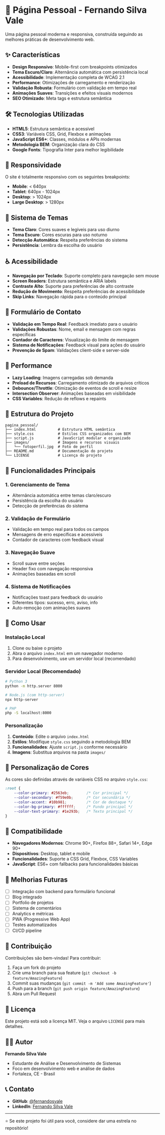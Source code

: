 # 🚀 Página Pessoal - Fernando Silva Vale

Uma página pessoal moderna e responsiva, construída seguindo as melhores práticas de desenvolvimento web.

## ✨ Características

- **Design Responsivo**: Mobile-first com breakpoints otimizados
- **Tema Escuro/Claro**: Alternância automática com persistência local
- **Acessibilidade**: Implementação completa de WCAG 2.1
- **Performance**: Otimizações de carregamento e renderização
- **Validação Robusta**: Formulário com validação em tempo real
- **Animações Suaves**: Transições e efeitos visuais modernos
- **SEO Otimizado**: Meta tags e estrutura semântica

## 🛠️ Tecnologias Utilizadas

- **HTML5**: Estrutura semântica e acessível
- **CSS3**: Variáveis CSS, Grid, Flexbox e animações
- **JavaScript ES6+**: Classes, módulos e APIs modernas
- **Metodologia BEM**: Organização clara do CSS
- **Google Fonts**: Tipografia Inter para melhor legibilidade

## 📱 Responsividade

O site é totalmente responsivo com os seguintes breakpoints:

- **Mobile**: < 640px
- **Tablet**: 640px - 1024px  
- **Desktop**: > 1024px
- **Large Desktop**: > 1280px

## 🎨 Sistema de Temas

- **Tema Claro**: Cores suaves e legíveis para uso diurno
- **Tema Escuro**: Cores escuras para uso noturno
- **Detecção Automática**: Respeita preferências do sistema
- **Persistência**: Lembra da escolha do usuário

## ♿ Acessibilidade

- **Navegação por Teclado**: Suporte completo para navegação sem mouse
- **Screen Readers**: Estrutura semântica e ARIA labels
- **Contraste Alto**: Suporte para preferências de alto contraste
- **Redução de Movimento**: Respeita preferências de acessibilidade
- **Skip Links**: Navegação rápida para o conteúdo principal

## 📝 Formulário de Contato

- **Validação em Tempo Real**: Feedback imediato para o usuário
- **Validações Robustas**: Nome, email e mensagem com regras específicas
- **Contador de Caracteres**: Visualização do limite de mensagem
- **Sistema de Notificações**: Feedback visual para ações do usuário
- **Prevenção de Spam**: Validações client-side e server-side

## 🚀 Performance

- **Lazy Loading**: Imagens carregadas sob demanda
- **Preload de Recursos**: Carregamento otimizado de arquivos críticos
- **Debounce/Throttle**: Otimização de eventos de scroll e resize
- **Intersection Observer**: Animações baseadas em visibilidade
- **CSS Variables**: Redução de reflows e repaints

## 📁 Estrutura do Projeto

```
pagina_pessoal/
├── index.html          # Estrutura HTML semântica
├── style.css           # Estilos CSS organizados com BEM
├── script.js           # JavaScript modular e organizado
├── images/             # Imagens e recursos visuais
│   └── fotoperfil.jpg  # Foto de perfil
├── README.md           # Documentação do projeto
└── LICENSE             # Licença do projeto
```

## 🎯 Funcionalidades Principais

### 1. **Gerenciamento de Tema**
- Alternância automática entre temas claro/escuro
- Persistência da escolha do usuário
- Detecção de preferências do sistema

### 2. **Validação de Formulário**
- Validação em tempo real para todos os campos
- Mensagens de erro específicas e acessíveis
- Contador de caracteres com feedback visual

### 3. **Navegação Suave**
- Scroll suave entre seções
- Header fixo com navegação responsiva
- Animações baseadas em scroll

### 4. **Sistema de Notificações**
- Notificações toast para feedback do usuário
- Diferentes tipos: sucesso, erro, aviso, info
- Auto-remoção com animações suaves

## 🔧 Como Usar

### Instalação Local
1. Clone ou baixe o projeto
2. Abra o arquivo `index.html` em um navegador moderno
3. Para desenvolvimento, use um servidor local (recomendado)

### Servidor Local (Recomendado)
```bash
# Python 3
python -m http.server 8000

# Node.js (com http-server)
npx http-server

# PHP
php -S localhost:8000
```

### Personalização
1. **Conteúdo**: Edite o arquivo `index.html`
2. **Estilos**: Modifique `style.css` seguindo a metodologia BEM
3. **Funcionalidades**: Ajuste `script.js` conforme necessário
4. **Imagens**: Substitua arquivos na pasta `images/`

## 🎨 Personalização de Cores

As cores são definidas através de variáveis CSS no arquivo `style.css`:

```css
:root {
    --color-primary: #2563eb;        /* Cor principal */
    --color-secondary: #f59e0b;      /* Cor secundária */
    --color-accent: #10b981;         /* Cor de destaque */
    --color-bg-primary: #ffffff;     /* Fundo principal */
    --color-text-primary: #1e293b;   /* Texto principal */
}
```

## 📱 Compatibilidade

- **Navegadores Modernos**: Chrome 90+, Firefox 88+, Safari 14+, Edge 90+
- **Dispositivos**: Desktop, tablet e mobile
- **Funcionalidades**: Suporte a CSS Grid, Flexbox, CSS Variables
- **JavaScript**: ES6+ com fallbacks para funcionalidades básicas

## 🚀 Melhorias Futuras

- [ ] Integração com backend para formulário funcional
- [ ] Blog integrado
- [ ] Portfolio de projetos
- [ ] Sistema de comentários
- [ ] Analytics e métricas
- [ ] PWA (Progressive Web App)
- [ ] Testes automatizados
- [ ] CI/CD pipeline

## 🤝 Contribuição

Contribuições são bem-vindas! Para contribuir:

1. Faça um fork do projeto
2. Crie uma branch para sua feature (`git checkout -b feature/AmazingFeature`)
3. Commit suas mudanças (`git commit -m 'Add some AmazingFeature'`)
4. Push para a branch (`git push origin feature/AmazingFeature`)
5. Abra um Pull Request

## 📄 Licença

Este projeto está sob a licença MIT. Veja o arquivo `LICENSE` para mais detalhes.

## 👨‍💻 Autor

**Fernando Silva Vale**
- Estudante de Análise e Desenvolvimento de Sistemas
- Foco em desenvolvimento web e análise de dados
- Fortaleza, CE - Brasil

## 📞 Contato

- **GitHub**: [@fernandosvale](https://github.com/fernandosvale)
- **LinkedIn**: [Fernando Silva Vale](https://www.linkedin.com/in/fernandosilvavale/)

---

⭐ Se este projeto foi útil para você, considere dar uma estrela no repositório!
